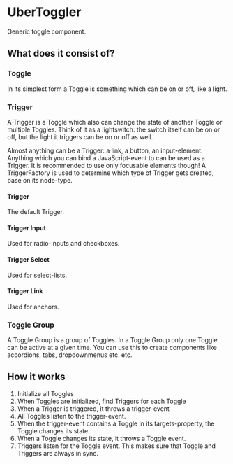 # UberToggler
Generic toggle component. 

## What does it consist of?

### Toggle
In its simplest form a Toggle is something which can be on or off, like a light.

### Trigger
A Trigger is a Toggle which also can change the state of another Toggle or multiple Toggles. Think of it as a
lightswitch: the switch itself can be on or off, but the light it triggers can be on or off as well.

Almost anything can be a Trigger: a link, a button, an input-element. Anything which you can bind a JavaScript-event to
can be used as a Trigger. It is recommended to use only focusable elements though! A TriggerFactory is used to determine which
type of Trigger gets created, base on its node-type.

#### Trigger

The default Trigger.

#### Trigger Input

Used for radio-inputs and checkboxes.

#### Trigger Select

Used for select-lists.

#### Trigger Link

Used for anchors.


### Toggle Group
A Toggle Group is a group of Toggles. In a Toggle Group only one Toggle can be active at a given time. You can
use this to create components like accordions, tabs, dropdownmenus etc. etc.

## How it works

1. Initialize all Toggles
2. When Toggles are initialized, find Triggers for each Toggle
3. When a Trigger is triggered, it throws a trigger-event
4. All Toggles listen to the trigger-event.
5. When the trigger-event contains a Toggle in its targets-property, the Toggle changes its state.
6. When a Toggle changes its state, it throws a Toggle event.
7. Triggers listen for the Toggle event. This makes sure that Toggle and Triggers are always in sync.